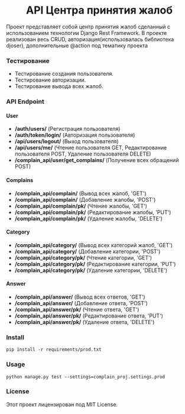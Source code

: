 <h1 align='center'>API Центра принятия жалоб</h1>

Проект представляет собой центр принятия жалоб сделанный с использованием технологии Django Rest Framework. В проекте реализован весь CRUD, авторизация(использовалась библиотека djoser), дополнительные @action под тематику проекта 

### Тестирование
* Тестирование создания пользователя.
* Тестирование авторизации.
* Тестирование вывода всех жалоб.


### API Endpoint

#### User

* **/auth/users/** (Регистрация пользователя)
* **/auth/token/login/** (Авторизация пользователя)
* **/api/users/logout/** (Выход пользователя)
* **/api/users/me/** (Чтение пользователя GET, Редактирование пользователя POST, Удаление пользователя DELETE)
* **/complain_api/user/get_complains/** (Получение всех обращений POST)
  

#### Complains

* **/complain_api/complain/** (Вывод всех жалоб, 'GET')
* **/complain_api/complain/** (Добавление жалобы, 'POST')
* **/complain_api/complain/pk/** (Чтение жалобы, 'GET')
* **/complain_api/complain/pk/** (Редактирование жалобы, 'PUT')
* **/complain_api/complain/pk/** (Удаление жалобы, 'DELETE')


#### Category

* **/complain_api/category/** (Вывод всех категорий жалоб, 'GET')
* **/complain_api/category/** (Добавление категории, 'POST')
* **/complain_api/category/pk/** (Чтение категории, 'GET')
* **/complain_api/category/pk/** (Редактирование категории, 'PUT')
* **/complain_api/category/pk/** (Удаление категории, 'DELETE')


#### Answer

* **/complain_api/answer/** (Вывод всех ответов, 'GET')
* **/complain_api/answer/** (Добавление ответа, 'POST')
* **/complain_api/answer/pk/** (Чтение ответа, 'GET')
* **/complain_api/answer/pk/** (Редактирование ответа, 'PUT')
* **/complain_api/answer/pk/** (Удаление ответа, 'DELETE')


### Install 

    pip install -r requirements/prod.txt

### Usage

    python manage.py test --settings=complain_proj.settings.prod

### License

  Этот проект лицензирован под MIT License.


    

